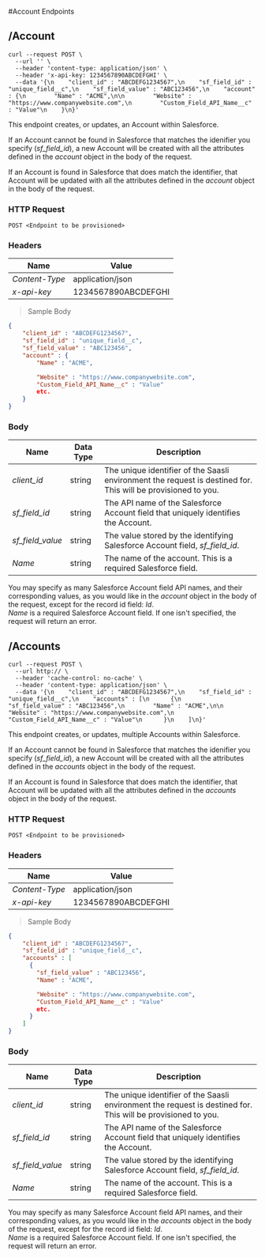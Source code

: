 #Account Endpoints

## /Account

```shell
curl --request POST \
  --url '' \
  --header 'content-type: application/json' \
  --header 'x-api-key: 1234567890ABCDEFGHI' \
  --data '{\n    "client_id" : "ABCDEFG1234567",\n    "sf_field_id" : "unique_field__c",\n    "sf_field_value" : "ABC123456",\n    "account" : {\n        "Name" : "ACME",\n\n        "Website" : "https://www.companywebsite.com",\n        "Custom_Field_API_Name__c" : "Value"\n    }\n}'
```

This endpoint creates, or updates, an Account within Salesforce.

If an Account cannot be found in Salesforce that matches the idenifier you specify (*sf_field_id*), a new Account will be created with all the attributes defined in the *account* object in the body of the request.

If an Account is found in Salesforce that does match the identifier, that Account will be updated with all the attributes defined in the *account* object in the body of the request.

### HTTP Request

`POST <Endpoint to be provisioned>`

### Headers

Name | Value
--------- | ------- 
*Content-Type* | application/json
*x-api-key* |  1234567890ABCDEFGHI

> Sample Body

```json
{
    "client_id" : "ABCDEFG1234567",
    "sf_field_id" : "unique_field__c",
    "sf_field_value" : "ABC123456",
    "account" : {
        "Name" : "ACME",

        "Website" : "https://www.companywebsite.com",
        "Custom_Field_API_Name__c" : "Value"
        etc.
    }
}
```


### Body

Name | Data Type | Description
--------- | --------- | -----------
*client_id* | string | The unique identifier of the Saasli environment the request is destined for. This will be provisioned to you.
*sf_field_id* | string | The API name of the Salesforce Account field that uniquely identifies the Account.
*sf_field_value* | string | The value stored by the identifying Salesforce Account field, *sf_field_id*.
*Name* | string | The name of the account. This is a required Salesforce field.

<aside class="notice">
You may specify as many Salesforce Account field API names, and their corresponding values, as you would like in the <i>account</i> object in the body of the request, except for the record id field: <i>Id</i>.
</aside>
<aside class="warning">
<i>Name</i> is a required Salesforce Account field. If one isn't specified, the request will return an error.
<!--If one isn't specified, the newly created Account will have the name 'Unspecified'.-->
</aside>



## /Accounts

```shell
curl --request POST \
  --url http:// \
  --header 'cache-control: no-cache' \
  --header 'content-type: application/json' \
  --data '{\n    "client_id" : "ABCDEFG1234567",\n    "sf_field_id" : "unique_field__c",\n    "accounts" : [\n      {\n        "sf_field_value" : "ABC123456",\n        "Name" : "ACME",\n\n        "Website" : "https://www.companywebsite.com",\n        "Custom_Field_API_Name__c" : "Value"\n      }\n    ]\n}'
```

This endpoint creates, or updates, multiple Accounts within Salesforce.

If an Account cannot be found in Salesforce that matches the idenifier you specify (*sf_field_id*), a new Account will be created with all the attributes defined in the *accounts* object in the body of the request.

If an Account is found in Salesforce that does match the identifier, that Account will be updated with all the attributes defined in the *accounts* object in the body of the request.

### HTTP Request

`POST <Endpoint to be provisioned>`

### Headers

Name | Value
--------- | ------- 
*Content-Type* | application/json
*x-api-key* |  1234567890ABCDEFGHI

> Sample Body

```json
{
    "client_id" : "ABCDEFG1234567",
    "sf_field_id" : "unique_field__c",
    "accounts" : [
      {
        "sf_field_value" : "ABC123456",
        "Name" : "ACME",

        "Website" : "https://www.companywebsite.com",
        "Custom_Field_API_Name__c" : "Value"
        etc.
      }
    ]
}
```

### Body

Name | Data Type | Description
--------- | --------- | -----------
*client_id* | string | The unique identifier of the Saasli environment the request is destined for. This will be provisioned to you.
*sf_field_id* | string | The API name of the Salesforce Account field that uniquely identifies the Account.
*sf_field_value* | string | The value stored by the identifying Salesforce Account field, *sf_field_id*.
*Name* | string | The name of the account. This is a required Salesforce field.

<aside class="notice">
You may specify as many Salesforce Account field API names, and their corresponding values, as you would like in the <i>accounts</i> object in the body of the request, except for the record id field: <i>Id</i>.
</aside>
<aside class="warning">
<i>Name</i> is a required Salesforce Account field. If one isn't specified, the request will return an error.
<!--If one isn't specified, the newly created Account will have the name 'Unspecified'.-->
</aside>
